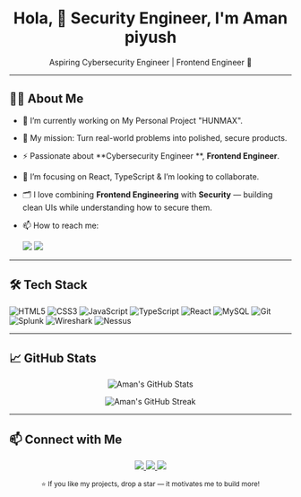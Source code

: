 <h1 align="center"> Hola, 👋 Security Engineer, I'm Aman piyush</h1>

<p align="center">
 Aspiring Cybersecurity Engineer | Frontend Engineer 🚀
</p>

---

## 👨‍💻 About Me
<p></p>

- 🔭 I’m currently working on My Personal Project "HUNMAX".
- 🎯 My mission: Turn real-world problems into polished, secure products.
- ⚡ Passionate about **Cybersecurity Engineer **, **Frontend Engineer**.
- 🌱 I’m focusing on React, TypeScript &  I’m looking to collaborate.
- 🗂️ I love combining **Frontend Engineering** with **Security** — building clean UIs while understanding how to secure them.
- 📫 How to reach me:
  <p align="center>
     <a href="https://www.linkedin.com/in/amanpiyush/">
      <img src="https://img.shields.io/badge/LinkedIn-blue?style=for-the-badge&logo=linkedin&logoColor=white" />
      </a>
      <a href="https://x.com/Piyush_2708">
      <img src="https://img.shields.io/badge/x-black?style=for-the-badge&logo=portfolio&logoColor=white" />
      </a>
  
   </p>

---

## 🛠️ Tech Stack

![HTML5](https://img.shields.io/badge/-HTML5-333?style=flat&logo=html5)
![CSS3](https://img.shields.io/badge/-CSS3-333?style=flat&logo=css3)
![JavaScript](https://img.shields.io/badge/-JavaScript-333?style=flat&logo=javascript)
![TypeScript](https://img.shields.io/badge/-TypeScript-333?style=flat&logo=typescript)
![React](https://img.shields.io/badge/-React-333?style=flat&logo=react)
![MySQL](https://img.shields.io/badge/-MySQL-333?style=flat&logo=mysql)
![Git](https://img.shields.io/badge/-Git-333?style=flat&logo=git)
![Splunk](https://img.shields.io/badge/-Splunk-333?style=flat&logo=splunk)
![Wireshark](https://img.shields.io/badge/-Wireshark-333?style=flat&logo=wireshark)
![Nessus](https://img.shields.io/badge/-Nessus-333?style=flat&logo=tenable)

---

## 📈 GitHub Stats

<p align="center">
  <img src="https://github-readme-stats.vercel.app/api?username=Amanpiyush&show_icons=true&theme=tokyonight&hide_border=true" alt="Aman's GitHub Stats" />
</p>

<p align="center">
  <img src="https://streak-stats.demolab.com/?user=Amanpiyush&theme=tokyonight_duo&hide_border=true" alt="Aman's GitHub Streak" />
</p>

---

## 📫 Connect with Me

<p align="center">
  <a href="https://www.linkedin.com/in/amanpiyush/">
    <img src="https://img.shields.io/badge/LinkedIn-blue?style=for-the-badge&logo=linkedin&logoColor=white" />
  </a>
  <a href="https://hacx-portfolio.vercel.app/resume.html">
    <img src="https://img.shields.io/badge/Portfolio-orange?style=for-the-badge&logo=portfolio&logoColor=white" />
  </a>
  <a href="https://hunmax.vercel.app/">
    <img src="https://img.shields.io/badge/HUNMAX-Green?style=for-the-badge&logo=linkedin&logoColor=white" />
  </a>
</p>

<p align="center" style="font-size:12px">
  ⭐️ If you like my projects, drop a star — it motivates me to build more!
</p>

